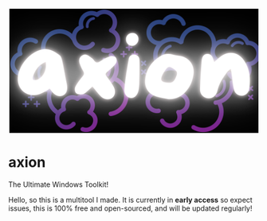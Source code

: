 <p align="center">
  <img src="axion_banner.png" width="500" />
</p>

# axion
The Ultimate Windows Toolkit!

Hello, so this is a multitool I made. It is currently in **early access** so expect issues, this is 100% free and open-sourced, and will be updated regularly!
